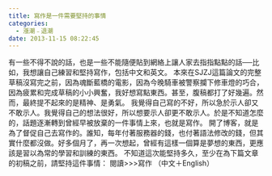 ```yaml
---
title: 寫作是一件需要堅持的事情
categories:
  - 漲潮﹣退潮
date: 2013-11-15 08:22:45
---
```


有一些不得不說的話，也是一些不能隨便貼到網絡上讓人家去指指點點的話──比如，我想讓自己練習和堅持寫作，包括中文和英文。 本來在SJZJ這篇論文的完整草稿沒寫完之前，因為魂斷藍橋的電影，因為今晚騎車被警察攔下修車燈的巧合，因為疲累和完成草稿的小小興奮，我好想寫點東西。甚至，腹稿都打了好幾遍。然而，最終提不起來的是精神、是勇氣。 我覺得自己寫的不好，所以急於示人卻又不敢示人。我覺得自己的想法很好，所以想要示人卻更不敢示人。於是不知道怎麼的，話題逐漸轉到曾經早被放棄的一件事情上來，也就是寫作。 開了博客，就是為了督促自己去寫作的。誰知，每年付著服務器的錢，也付著語法修改的錢，但其實什麼都沒做。好多個月了，再一次想起，曾經有這樣一個算是夢想的東西，更應該是習以為常的學習和訓練的東西。 不知道這次能堅持多久，至少在為下篇文章的初稿之前，請堅持這件事情： 閱讀>>>寫作 （中文＋English）